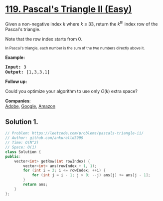# [119. Pascal's Triangle II (Easy)](https://leetcode.com/problems/pascals-triangle-ii/)

<p>Given a non-negative&nbsp;index <em>k</em>&nbsp;where <em>k</em> ≤&nbsp;33, return the <em>k</em><sup>th</sup>&nbsp;index row of the Pascal's triangle.</p>

<p>Note that the row index starts from&nbsp;0.</p>

<p><img alt="" src="https://upload.wikimedia.org/wikipedia/commons/0/0d/PascalTriangleAnimated2.gif"><br>
<small>In Pascal's triangle, each number is the sum of the two numbers directly above it.</small></p>

<p><strong>Example:</strong></p>

<pre><strong>Input:</strong> 3
<strong>Output:</strong> [1,3,3,1]
</pre>

<p><strong>Follow up:</strong></p>

<p>Could you optimize your algorithm to use only <em>O</em>(<em>k</em>) extra space?</p>


**Companies**:  
[Adobe](https://leetcode.com/company/adobe), [Google](https://leetcode.com/company/google), [Amazon](https://leetcode.com/company/amazon)

## Solution 1.

```cpp
// Problem: https://leetcode.com/problems/pascals-triangle-ii/
// Author: github.com/ankuralld5999
// Time: O(N^2)
// Space: O(1)
class Solution {
public:
    vector<int> getRow(int rowIndex) {
        vector<int> ans(rowIndex + 1, 1);
        for (int i = 2; i <= rowIndex; ++i) {
            for (int j = i - 1; j > 0; --j) ans[j] += ans[j - 1];
        }
        return ans;
    }
};
```
